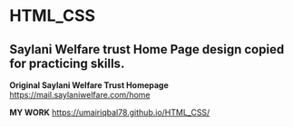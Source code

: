 # HTML_CSS
## Saylani Welfare trust Home Page design copied for practicing skills.

**Original Saylani Welfare Trust Homepage**
https://mail.saylaniwelfare.com/home

**MY WORK**
https://umairiqbal78.github.io/HTML_CSS/




